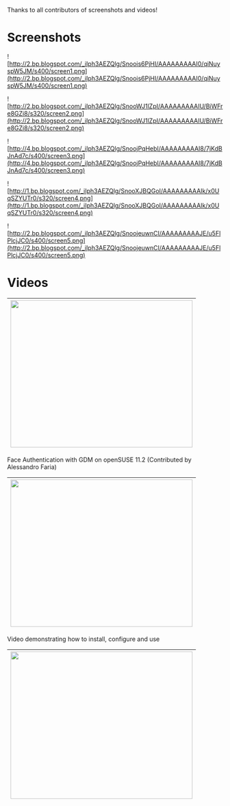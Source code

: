 Thanks to all contributors of screenshots and videos!

# Screenshots #

![http://2.bp.blogspot.com/_iIph3AEZQlg/Snoois6PjHI/AAAAAAAAAI0/qiNuyspW5JM/s400/screen1.png](http://2.bp.blogspot.com/_iIph3AEZQlg/Snoois6PjHI/AAAAAAAAAI0/qiNuyspW5JM/s400/screen1.png)

![http://2.bp.blogspot.com/_iIph3AEZQlg/SnooWJ1lZpI/AAAAAAAAAIU/BiWFre8GZi8/s320/screen2.png](http://2.bp.blogspot.com/_iIph3AEZQlg/SnooWJ1lZpI/AAAAAAAAAIU/BiWFre8GZi8/s320/screen2.png)

![http://4.bp.blogspot.com/_iIph3AEZQlg/SnoojPqHebI/AAAAAAAAAI8/7jKdBJnAd7c/s400/screen3.png](http://4.bp.blogspot.com/_iIph3AEZQlg/SnoojPqHebI/AAAAAAAAAI8/7jKdBJnAd7c/s400/screen3.png)

![http://1.bp.blogspot.com/_iIph3AEZQlg/SnooXJBQGoI/AAAAAAAAAIk/x0UqSZYUTr0/s320/screen4.png](http://1.bp.blogspot.com/_iIph3AEZQlg/SnooXJBQGoI/AAAAAAAAAIk/x0UqSZYUTr0/s320/screen4.png)

![http://2.bp.blogspot.com/_iIph3AEZQlg/SnoojeuwnCI/AAAAAAAAAJE/u5FlPlcjJC0/s400/screen5.png](http://2.bp.blogspot.com/_iIph3AEZQlg/SnoojeuwnCI/AAAAAAAAAJE/u5FlPlcjJC0/s400/screen5.png)

# Videos #

| <a href='http://www.youtube.com/watch?feature=player_embedded&v=PhReQgyprLg' target='_blank'><img src='http://img.youtube.com/vi/PhReQgyprLg/0.jpg' width='425' height=344 /></a> |
|:----------------------------------------------------------------------------------------------------------------------------------------------------------------------------------|

Face Authentication with GDM on openSUSE 11.2 (Contributed by Alessandro Faria)

| <a href='http://www.youtube.com/watch?feature=player_embedded&v=tA7jp5u4V68' target='_blank'><img src='http://img.youtube.com/vi/tA7jp5u4V68/0.jpg' width='425' height=344 /></a> |
|:----------------------------------------------------------------------------------------------------------------------------------------------------------------------------------|

Video demonstrating how to install, configure and use

| <a href='http://www.youtube.com/watch?feature=player_embedded&v=XOZ8ifKjCIw' target='_blank'><img src='http://img.youtube.com/vi/XOZ8ifKjCIw/0.jpg' width='425' height=344 /></a> |
|:----------------------------------------------------------------------------------------------------------------------------------------------------------------------------------|